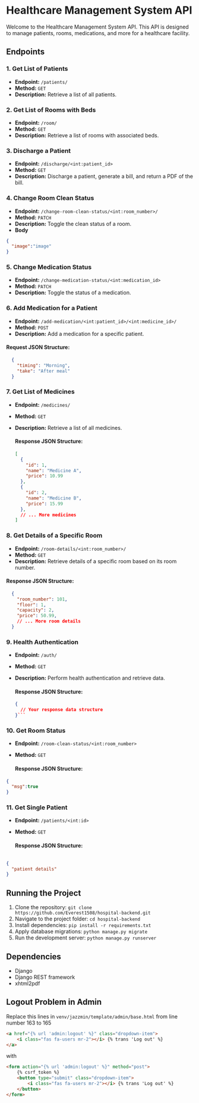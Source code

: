 # Healthcare Management System API

Welcome to the Healthcare Management System API. This API is designed to manage patients, rooms, medications, and more for a healthcare facility.

## Endpoints

### 1. Get List of Patients

- **Endpoint:** `/patients/`
- **Method:** `GET`
- **Description:** Retrieve a list of all patients.

### 2. Get List of Rooms with Beds

- **Endpoint:** `/room/`
- **Method:** `GET`
- **Description:** Retrieve a list of rooms with associated beds.

### 3. Discharge a Patient

- **Endpoint:** `/discharge/<int:patient_id>`
- **Method:** `GET`
- **Description:** Discharge a patient, generate a bill, and return a PDF of the bill.

### 4. Change Room Clean Status

- **Endpoint:** `/change-room-clean-status/<int:room_number>/`
- **Method:** `PATCH`
- **Description:** Toggle the clean status of a room.
- **Body**
```json
{
  "image":"image"
}
```


### 5. Change Medication Status

- **Endpoint:** `/change-medication-status/<int:medication_id>`
- **Method:** `PATCH`
- **Description:** Toggle the status of a medication.

### 6. Add Medication for a Patient

- **Endpoint:** `/add-medication/<int:patient_id>/<int:medicine_id>/`
- **Method:** `POST`
- **Description:** Add a medication for a specific patient.

#### Request JSON Structure:

  ```json
    {
      "timing": "Morning",
      "take": "After meal"
    }
  ```

### 7. Get List of Medicines

- **Endpoint:** `/medicines/`
- **Method:** `GET`
- **Description:** Retrieve a list of all medicines.

  #### Response JSON Structure:

  ```json
  [
    {
      "id": 1,
      "name": "Medicine A",
      "price": 10.99
    },
    {
      "id": 2,
      "name": "Medicine B",
      "price": 15.99
    },
    // ... More medicines
  ]

### 8. Get Details of a Specific Room

- **Endpoint:** `/room-details/<int:room_number>/`
- **Method:** `GET`
- **Description:** Retrieve details of a specific room based on its room number.

#### Response JSON Structure:

  ```json
    {
      "room_number": 101,
      "floor": 1,
      "capacity": 2,
      "price": 50.99,
      // ... More room details
    }
  ```

### 9. Health Authentication

- **Endpoint:** `/auth/`
- **Method:** `GET`
- **Description:** Perform health authentication and retrieve data.

  #### Response JSON Structure:

  ```json
  {
    // Your response data structure
  }```

### 10. Get Room Status

- **Endpoint:** `/room-clean-status/<int:room_number>`
- **Method:** `GET`

  #### Response JSON Structure:
```json
{
  "msg":true
}
```

### 11. Get Single Patient

- **Endpoint:** `/patients/<int:id>`
- **Method:** `GET`

  #### Response JSON Structure:

```json

{
  "patient details"
}
```

## Running the Project

1. Clone the repository: `git clone https://github.com/Everest1508/hospital-backend.git`
2. Navigate to the project folder: `cd hospital-backend`
3. Install dependencies: `pip install -r requirements.txt`
4. Apply database migrations: `python manage.py migrate`
5. Run the development server: `python manage.py runserver`

## Dependencies

- Django
- Django REST framework
- xhtml2pdf

## Logout Problem in Admin

Replace this lines in ```venv/jazzmin/template/admin/base.html``` from line number 163 to 165

```html
<a href="{% url 'admin:logout' %}" class="dropdown-item">
    <i class="fas fa-users mr-2"></i> {% trans 'Log out' %}
</a>
```

with

```html
<form action="{% url 'admin:logout' %}" method="post">
    {% csrf_token %}
    <button type="submit" class="dropdown-item">
        <i class="fas fa-users mr-2"></i> {% trans 'Log out' %}
    </button>
</form>
```

